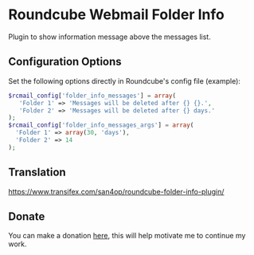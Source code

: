 Roundcube Webmail Folder Info
==========
Plugin to show information message above the messages list.

Configuration Options
---------------------
Set the following options directly in Roundcube's config file (example):
```php
$rcmail_config['folder_info_messages'] = array(
   'Folder 1' => 'Messages will be deleted after {} {}.',
   'Folder 2' => 'Messages will be deleted after {} days.'
);
$rcmail_config['folder_info_messages_args'] = array(
  'Folder 1' => array(30, 'days'),
  'Folder 2' => 14
);
```

Translation
-----------
https://www.transifex.com/san4op/roundcube-folder-info-plugin/

Donate
------
You can make a donation [here](http://yasobe.ru/na/roundcube_folder_info), this will help motivate me to continue my work.

